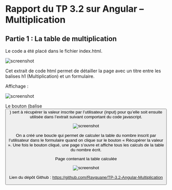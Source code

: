 # Rapport du TP 3.2 sur Angular – Multiplication


## Partie 1 : La table de multiplication


Le code a été placé dans le fichier index.html.

![screenshot](https://user-images.githubusercontent.com/78152375/142063448-958f54de-39c9-42e7-9e04-a6067109b01c.PNG)


Cet extrait de code html permet de détailler la page avec un titre entre les balises h1 (Multiplication) et un formulaire.


Affichage : 

![screenshot](https://user-images.githubusercontent.com/78152375/142063496-31ada7d8-ee06-46c0-adf8-bfd1e848f570.PNG)

Le bouton (balise <button>) sert à récupérer la valeur inscrite par l’utilisateur (input) pour qu’elle soit ensuite utilisée dans l’extrait suivant comportant du code javascript.

![screenshot](https://user-images.githubusercontent.com/78152375/142063502-5edabbb1-51b9-4a02-9192-e1d4f8e64c7b.PNG)

On a créé une boucle qui permet de calculer la table du nombre inscrit par l’utilisateur dans le formulaire quand on clique sur le bouton « Récupérer la valeur ». Une fois le bouton cliqué, une page s’ouvre et affiche tous les calculs de la table du nombre écrit.

Page contenant la table calculée

![screenshot](https://user-images.githubusercontent.com/78152375/142063514-3d86f2db-b3e2-4a3e-9f6e-8944e7ea3ebe.PNG)


Lien du dépôt Github : https://github.com/Rayquane/TP-3.2-Angular-Multiplication
